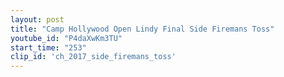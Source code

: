 ```yaml
---
layout: post
title: "Camp Hollywood Open Lindy Final Side Firemans Toss"
youtube_id: "P4daXwKm3TU"
start_time: "253"
clip_id: 'ch_2017_side_firemans_toss'
---
```

